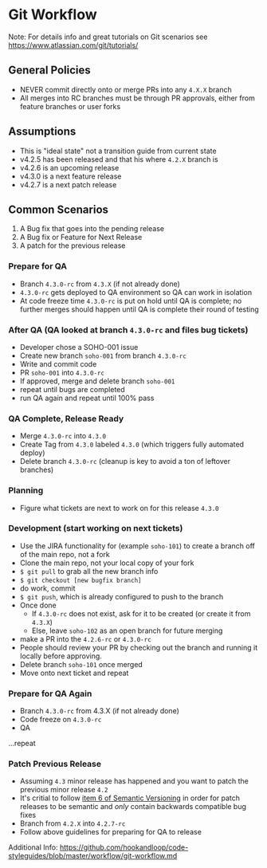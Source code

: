 # Git Workflow

Note: For details info and great tutorials on Git scenarios see <https://www.atlassian.com/git/tutorials/>

## General Policies

- NEVER commit directly onto or merge PRs into any `4.X.X` branch
- All merges into RC branches must be through PR approvals, either from feature branches or user forks

## Assumptions

- This is "ideal state" not a transition guide from current state
- v4.2.5 has been released and that his where `4.2.X` branch is
- v4.2.6 is an upcoming release
- v4.3.0 is a next feature release
- v4.2.7 is a next patch release

## Common Scenarios

1. A Bug fix that goes into the pending release
1. A Bug fix or Feature for Next Release
1. A patch for the previous release

### Prepare for QA

- Branch `4.3.0-rc` from `4.3.X` (if not already done)
- `4.3.0-rc` gets deployed to QA environment so QA can work in isolation
- At code freeze time `4.3.0-rc` is put on hold until QA is complete; no further merges should happen until QA is complete their round of testing

### After QA (QA looked at branch `4.3.0-rc` and files bug tickets)

- Developer chose a SOHO-001 issue
- Create new branch `soho-001` from branch `4.3.0-rc`
- Write and commit code
- PR `soho-001` into `4.3.0-rc`
- If approved, merge and delete branch `soho-001`
- repeat until bugs are completed
- run QA again and repeat until 100% pass

### QA Complete, Release Ready

- Merge `4.3.0-rc` into `4.3.0`
- Create Tag from `4.3.0` labeled `4.3.0` (which triggers fully automated deploy)
- Delete branch `4.3.0-rc` (cleanup is key to avoid a ton of leftover branches)

### Planning

- Figure what tickets are next to work on for this release `4.3.0`

### Development (start working on next tickets)

- Use the JIRA functionality for (example `soho-101`) to create a branch off of the main repo, not a fork
- Clone the main repo, not your local copy of your fork
- `$ git pull` to grab all the new branch info
- `$ git checkout [new bugfix branch]`
- do work, commit
- `$ git push`, which is already configured to push to the branch
- Once done
    - If `4.3.0-rc` does not exist, ask for it to be created (or create it from `4.3.X`)
    - Else, leave `soho-102` as an open branch for future merging
- make a PR into the `4.2.6-rc` or `4.3.0-rc`
- People should review your PR by checking out the branch and running it locally before approving.
- Delete branch `soho-101` once merged
- Move onto next ticket and repeat

### Prepare for QA Again

- Branch `4.3.0-rc` from 4.3.X (if not already done)
- Code freeze on `4.3.0-rc`
- QA

...repeat

### Patch Previous Release

- Assuming `4.3` minor release has happened and you want to patch the previous minor release `4.2`
- It's critial to follow [item 6 of Semantic Versioning](http://semver.org/#spec-item-6) in order for patch releases to be semantic and _only_ contain backwards compatible bug fixes
- Branch from `4.2.X` into `4.2.7-rc`
- Follow above guidelines for preparing for QA to release

Additional Info:
<https://github.com/hookandloop/code-styleguides/blob/master/workflow/git-workflow.md>
